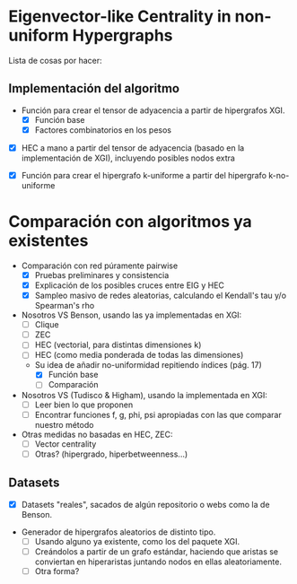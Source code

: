 # Eigenvector-like Centrality in non-uniform Hypergraphs

Lista de cosas por hacer:

## Implementación del algoritmo

- Función para crear el tensor de adyacencia a partir de hipergrafos XGI. 
  - [x] Función base
  - [x] Factores combinatorios en los pesos
- [x] HEC a mano a partir del tensor de adyacencia (basado en la implementación de XGI), incluyendo posibles nodos extra
- [x] Función para crear el hipergrafo k-uniforme a partir del hipergrafo k-no-uniforme


# Comparación con algoritmos ya existentes

- Comparación con red púramente pairwise
  - [x] Pruebas preliminares y consistencia
  - [x] Explicación de los posibles cruces entre EIG y HEC
  - [x] Sampleo masivo de redes aleatorias, calculando el Kendall's tau y/o Spearman's rho

- Nosotros VS Benson, usando las ya implementadas en XGI: 
  - [ ] Clique
  - [ ] ZEC
  - [ ] HEC (vectorial, para distintas dimensiones k)
  - [ ] HEC (como media ponderada de todas las dimensiones)

  - Su idea de añadir no-uniformidad repitiendo índices (pág. 17)
    - [x] Función base
    - [ ] Comparación

- Nosotros VS (Tudisco & Higham), usando la implementada en XGI:
  - [ ] Leer bien lo que proponen
  - [ ] Encontrar funciones f, g, phi, psi apropiadas con las que comparar nuestro método

- Otras medidas no basadas en HEC, ZEC:
  - [ ] Vector centrality
  - [ ] Otras? (hipergrado, hiperbetweenness...)

## Datasets

- [x] Datasets "reales", sacados de algún repositorio o webs como la de Benson.
- Generador de hipergrafos aleatorios de distinto tipo.
  - [ ] Usando alguno ya existente, como los del paquete XGI.
  - [ ] Creándolos a partir de un grafo estándar, haciendo que aristas se conviertan en hiperaristas juntando nodos en ellas aleatoriamente.
  - [ ] Otra forma?
